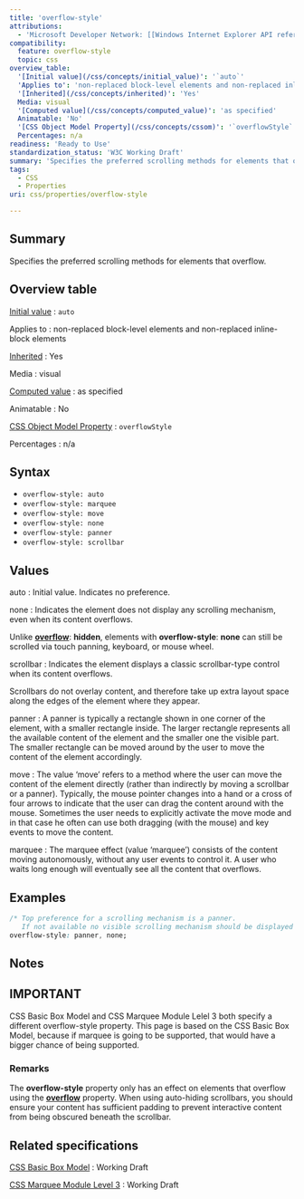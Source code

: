 ```yaml
---
title: 'overflow-style'
attributions:
  - 'Microsoft Developer Network: [[Windows Internet Explorer API reference](http://msdn.microsoft.com/en-us/library/ie/hh828809%28v=vs.85%29.aspx) Article]'
compatibility:
  feature: overflow-style
  topic: css
overview_table:
  '[Initial value](/css/concepts/initial_value)': '`auto`'
  'Applies to': 'non-replaced block-level elements and non-replaced inline-block elements'
  '[Inherited](/css/concepts/inherited)': 'Yes'
  Media: visual
  '[Computed value](/css/concepts/computed_value)': 'as specified'
  Animatable: 'No'
  '[CSS Object Model Property](/css/concepts/cssom)': '`overflowStyle`'
  Percentages: n/a
readiness: 'Ready to Use'
standardization_status: 'W3C Working Draft'
summary: 'Specifies the preferred scrolling methods for elements that overflow.'
tags:
  - CSS
  - Properties
uri: css/properties/overflow-style

---
```

## Summary

Specifies the preferred scrolling methods for elements that overflow.

## Overview table

[Initial value](/css/concepts/initial_value)
:   `auto`

Applies to
:   non-replaced block-level elements and non-replaced inline-block elements

[Inherited](/css/concepts/inherited)
:   Yes

Media
:   visual

[Computed value](/css/concepts/computed_value)
:   as specified

Animatable
:   No

[CSS Object Model Property](/css/concepts/cssom)
:   `overflowStyle`

Percentages
:   n/a

## Syntax

-   `overflow-style: auto`
-   `overflow-style: marquee`
-   `overflow-style: move`
-   `overflow-style: none`
-   `overflow-style: panner`
-   `overflow-style: scrollbar`

## Values

auto
:   Initial value. Indicates no preference.

none
:   Indicates the element does not display any scrolling mechanism, even when its content overflows.

Unlike [**overflow**](/css/properties/overflow): **hidden**, elements with **overflow-style**: **none** can still be scrolled via touch panning, keyboard, or mouse wheel.

scrollbar
:   Indicates the element displays a classic scrollbar-type control when its content overflows.

Scrollbars do not overlay content, and therefore take up extra layout space along the edges of the element where they appear.

panner
:   A panner is typically a rectangle shown in one corner of the element, with a smaller rectangle inside. The larger rectangle represents all the available content of the element and the smaller one the visible part. The smaller rectangle can be moved around by the user to move the content of the element accordingly.

move
:   The value ‘move’ refers to a method where the user can move the content of the element directly (rather than indirectly by moving a scrollbar or a panner). Typically, the mouse pointer changes into a hand or a cross of four arrows to indicate that the user can drag the content around with the mouse. Sometimes the user needs to explicitly activate the move mode and in that case he often can use both dragging (with the mouse) and key events to move the content.

marquee
:   The marquee effect (value ‘marquee’) consists of the content moving autonomously, without any user events to control it. A user who waits long enough will eventually see all the content that overflows.

## Examples

``` css
/* Top preference for a scrolling mechanism is a panner.
   If not available no visible scrolling mechanism should be displayed */
overflow-style: panner, none;
```

## Notes

## IMPORTANT

CSS Basic Box Model and CSS Marquee Module Lelel 3 both specify a different overflow-style property. This page is based on the CSS Basic Box Model, because if marquee is going to be supported, that would have a bigger chance of being supported.

### Remarks

The **overflow-style** property only has an effect on elements that overflow using the [**overflow**](/css/properties/overflow) property. When using auto-hiding scrollbars, you should ensure your content has sufficient padding to prevent interactive content from being obscured beneath the scrollbar.

## Related specifications

[CSS Basic Box Model](http://www.w3.org/TR/css3-box/#the-lsquo3)
:   Working Draft

[CSS Marquee Module Level 3](http://www.w3.org/TR/2008/WD-css3-marquee-20080801/#the-overflow-style)
:   Working Draft
